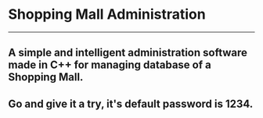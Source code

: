# Shopping Mall Administration  
---
**A simple and intelligent administration software made in C++ for managing database of a Shopping Mall.**
---
  
**Go and give it a try, it's default password is 1234.**  
---
